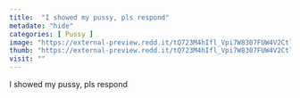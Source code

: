 ```yaml
---
title:  "I showed my pussy, pls respond"
metadate: "hide"
categories: [ Pussy ]
image: "https://external-preview.redd.it/tQ723M4hIfl_Vpi7W8307FUW4V2CtlV7--RE1J34_gQ.jpg?auto=webp&s=5fc4227d0e069de18b6238337273970dd921cca7"
thumb: "https://external-preview.redd.it/tQ723M4hIfl_Vpi7W8307FUW4V2CtlV7--RE1J34_gQ.jpg?width=1080&crop=smart&auto=webp&s=52b752c45a550cc33349670b80592fa8488189c6"
visit: ""
---
```

I showed my pussy, pls respond
